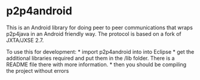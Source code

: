 p2p4android
===========

This is an Android library for doing peer to peer communications that wraps p2p4java in an Android friendly way.  The protocol is based on a fork of JXTA/JXSE 2.7.

To use this for development:
	* import p2p4android into into Eclipse
	* get the additional libraries required and put them in the /lib folder.  There is a README file there with more information.
	* then you should be compiling the project without errors
